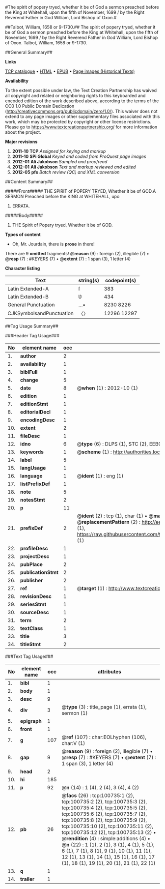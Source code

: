 #The spirit of popery tryed, whether it be of God a sermon preached before the King at Whitehall, upon the fifth of November, 1699 / by the Right Reverend Father in God William, Lord Bishop of Oxon.#

##Talbot, William, 1658 or 9-1730.##
The spirit of popery tryed, whether it be of God a sermon preached before the King at Whitehall, upon the fifth of November, 1699 / by the Right Reverend Father in God William, Lord Bishop of Oxon.
Talbot, William, 1658 or 9-1730.

##General Summary##

**Links**

[TCP catalogue](http://www.ota.ox.ac.uk/tcp/)  • 
[HTML](http://tei.it.ox.ac.uk/tcp/Texts-HTML/free/A62/A62625.html)  • 
[EPUB](http://tei.it.ox.ac.uk/tcp/Texts-EPUB/free/A62/A62625.epub) • 
[Page images (Historical Texts)](https://historicaltexts.jisc.ac.uk/eebo-13599845e)

**Availability**

To the extent possible under law, the Text Creation Partnership has waived all copyright and related or neighboring rights to this keyboarded and encoded edition of the work described above, according to the terms of the CC0 1.0 Public Domain Dedication (http://creativecommons.org/publicdomain/zero/1.0/). This waiver does not extend to any page images or other supplementary files associated with this work, which may be protected by copyright or other license restrictions. Please go to https://www.textcreationpartnership.org/ for more information about the project.

**Major revisions**

1. __2011-10__ __TCP__ *Assigned for keying and markup*
1. __2011-10__ __SPi Global__ *Keyed and coded from ProQuest page images*
1. __2012-01__ __Ali Jakobson__ *Sampled and proofread*
1. __2012-01__ __Ali Jakobson__ *Text and markup reviewed and edited*
1. __2012-05__ __pfs__ *Batch review (QC) and XML conversion*

##Content Summary##

#####Front#####
THE SPIRIT of POPERY TRYED, Whether it be of GOD.A SERMON Preached before the KING at WHITEHALL, upo
1. ERRATA.

#####Body#####

1. THE Spirit of Popery tryed, Whether it be of GOD.

**Types of content**

  * Oh, Mr. Jourdain, there is **prose** in there!

There are 9 **omitted** fragments! 
 @__reason__ (9) : foreign (2), illegible (7)  •  @__resp__ (7) : #KEYERS (7)  •  @__extent__ (7) : 1 span (3), 1 letter (4)

**Character listing**


|Text|string(s)|codepoint(s)|
|---|---|---|
|Latin Extended-A|ſ|383|
|Latin Extended-B|Ʋ|434|
|General Punctuation|…•|8230 8226|
|CJKSymbolsandPunctuation|〈〉|12296 12297|

##Tag Usage Summary##

###Header Tag Usage###

|No|element name|occ|attributes|
|---|---|---|---|
|1.|__author__|2||
|2.|__availability__|1||
|3.|__biblFull__|1||
|4.|__change__|5||
|5.|__date__|8| @__when__ (1) : 2012-10 (1)|
|6.|__edition__|1||
|7.|__editionStmt__|1||
|8.|__editorialDecl__|1||
|9.|__encodingDesc__|1||
|10.|__extent__|2||
|11.|__fileDesc__|1||
|12.|__idno__|6| @__type__ (6) : DLPS (1), STC (2), EEBO-CITATION (1), OCLC (1), VID (1)|
|13.|__keywords__|1| @__scheme__ (1) : http://authorities.loc.gov/ (1)|
|14.|__label__|5||
|15.|__langUsage__|1||
|16.|__language__|1| @__ident__ (1) : eng (1)|
|17.|__listPrefixDef__|1||
|18.|__note__|5||
|19.|__notesStmt__|2||
|20.|__p__|11||
|21.|__prefixDef__|2| @__ident__ (2) : tcp (1), char (1)  •  @__matchPattern__ (2) : ([0-9\-]+):([0-9IVX]+) (1), (.+) (1)  •  @__replacementPattern__ (2) : http://eebo.chadwyck.com/downloadtiff?vid=$1&page=$2 (1), https://raw.githubusercontent.com/textcreationpartnership/Texts/master/tcpchars.xml#$1 (1)|
|22.|__profileDesc__|1||
|23.|__projectDesc__|1||
|24.|__pubPlace__|2||
|25.|__publicationStmt__|2||
|26.|__publisher__|2||
|27.|__ref__|1| @__target__ (1) : http://www.textcreationpartnership.org/docs/. (1)|
|28.|__revisionDesc__|1||
|29.|__seriesStmt__|1||
|30.|__sourceDesc__|1||
|31.|__term__|2||
|32.|__textClass__|1||
|33.|__title__|3||
|34.|__titleStmt__|2||


###Text Tag Usage###

|No|element name|occ|attributes|
|---|---|---|---|
|1.|__bibl__|1||
|2.|__body__|1||
|3.|__desc__|9||
|4.|__div__|3| @__type__ (3) : title_page (1), errata (1), sermon (1)|
|5.|__epigraph__|1||
|6.|__front__|1||
|7.|__g__|107| @__ref__ (107) : char:EOLhyphen (106), char:V (1)|
|8.|__gap__|9| @__reason__ (9) : foreign (2), illegible (7)  •  @__resp__ (7) : #KEYERS (7)  •  @__extent__ (7) : 1 span (3), 1 letter (4)|
|9.|__head__|2||
|10.|__hi__|185||
|11.|__p__|92| @__n__ (14) : 1 (4), 2 (4), 3 (4), 4 (2)|
|12.|__pb__|26| @__facs__ (26) : tcp:100735:1 (2), tcp:100735:2 (2), tcp:100735:3 (2), tcp:100735:4 (2), tcp:100735:5 (2), tcp:100735:6 (2), tcp:100735:7 (2), tcp:100735:8 (2), tcp:100735:9 (2), tcp:100735:10 (2), tcp:100735:11 (2), tcp:100735:12 (2), tcp:100735:13 (2)  •  @__rendition__ (4) : simple:additions (4)  •  @__n__ (22) : 1 (1), 2 (1), 3 (1), 4 (1), 5 (1), 6 (1), 7 (1), 8 (1), 9 (1), 10 (1), 11 (1), 12 (1), 13 (1), 14 (1), 15 (1), 16 (1), 17 (1), 18 (1), 19 (1), 20 (1), 21 (1), 22 (1)|
|13.|__q__|1||
|14.|__trailer__|1||
